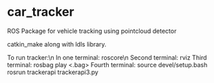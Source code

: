 # car_tracker
ROS Package for vehicle tracking using pointcloud detector


catkin_make along with ldls library. 

To run tracker:\n
In one terminal: roscore\n
Second terminal: rviz
Third terminal: rosbag play <.bag>
Fourth terminal:
source devel/setup.bash
rosrun trackerapi trackerapi3.py
